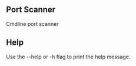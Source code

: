 ## Port Scanner

Cmdline port scanner

## Help

Use the --help or -h flag to print the help message.
